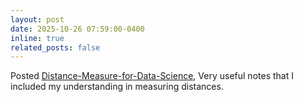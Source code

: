 ```yaml
---
layout: post
date: 2025-10-26 07:59:00-0400
inline: true
related_posts: false
---
```


Posted [Distance-Measure-for-Data-Science](/_posts/2025-03-04-distance-measure.md), Very useful notes that I included my understanding in measuring distances.
